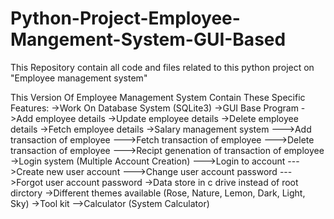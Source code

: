 # Python-Project-Employee-Mangement-System-GUI-Based
This Repository contain all code and files related to this python project on "Employee management system"

This Version Of Employee Management System Contain These Specific Features:
->Work On Database System (SQLite3)
->GUI Base Program
->Add employee details 
->Update employee details
->Delete employee details
->Fetch employee details
->Salary management system
--->Add transaction of employee
--->Fetch transaction of employee
--->Delete transaction of employee
--->Recipt genenation of transaction of employee
->Login system (Multiple Account Creation)
--->Login to account 
--->Create new user account 
--->Change user account password
--->Forgot user account password
->Data store in c drive instead of root dirctory
->Different themes available (Rose, Nature, Lemon, Dark, Light, Sky)
->Tool kit 
-->Calculator (System Calculator)
